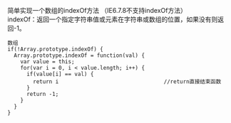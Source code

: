 简单实现一个数组的indexOf方法 （IE6.7.8不支持indexOf方法）  
indexOf：返回一个指定字符串值或元素在字符串或数组的位置，如果没有则返回-1。  
```
数组
if(!Array.prototype.indexOf) {
  Array.prototype.indexOf = function(val) {
    var value = this;
    for(var i = 0, i < value.length; i++) {
      if(value[i] == val) {
        return i                                 //return直接结束函数
      }
      return -1;
    }
  }
}
```